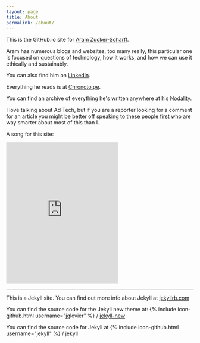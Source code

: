 ```yaml
---
layout: page
title: About
permalink: /about/
---
```


This is the GitHub.io site for [Aram Zucker-Scharff][aram].

Aram has numerous blogs and websites, too many really, this particular one is focused on questions of technology, how it works, and how we can use it ethically and sustainably.

You can also find him on [LinkedIn][linkedin].

Everything he reads is at [Chronoto.pe][chronoto].

You can find an archive of everything he's written anywhere at his [Nodality][nodality].

I love talking about Ad Tech, but if you are a reporter looking for a comment for an article you might be better off [speaking to these people first](https://docs.google.com/document/d/1jc0OMAI-fy9Ki2YpXv4yTE2gS7uXgI39ozBkBD0QSnI/edit?usp=sharing) who are way smarter about most of this than I.

A song for this site:
<iframe src="https://open.spotify.com/embed/track/6JH9yWhgbm0y9iAJhCslNc" width="300" height="380" frameborder="0" allowtransparency="true" allow="encrypted-media"></iframe>



---

This is a Jekyll site. You can find out more info about Jekyll at [jekyllrb.com](http://jekyllrb.com/)

You can find the source code for the Jekyll new theme at:
{% include icon-github.html username="jglovier" %} /
[jekyll-new](https://github.com/jglovier/jekyll-new)

You can find the source code for Jekyll at
{% include icon-github.html username="jekyll" %} /
[jekyll](https://github.com/jekyll/jekyll)

[aram]: http://bit.ly/aram
[nodality]: http://aramzs.me
[linkedin]: http://bit.ly/aramzs
[chronoto]: http://chronoto.pe
